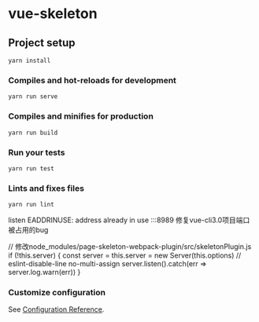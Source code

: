 # vue-skeleton

## Project setup
```
yarn install
```

### Compiles and hot-reloads for development
```
yarn run serve
```

### Compiles and minifies for production
```
yarn run build
```

### Run your tests
```
yarn run test
```

### Lints and fixes files
```
yarn run lint
```

listen EADDRINUSE: address already in use :::8989
修复vue-cli3.0项目端口被占用的bug

// 修改node_modules/page-skeleton-webpack-plugin/src/skeletonPlugin.js
if (!this.server) {
    const server = this.server = new Server(this.options) // eslint-disable-line no-multi-assign
    server.listen().catch(err => server.log.warn(err))
  }

### Customize configuration
See [Configuration Reference](https://cli.vuejs.org/config/).

